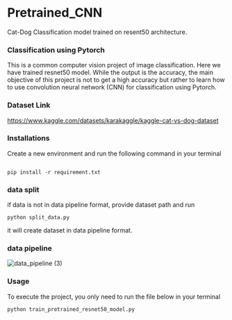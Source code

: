 # Pretrained_CNN
Cat-Dog Classification model trained on resent50 architecture. 

### Classification using Pytorch

This is a common computer vision project of image classification. Here we have trained resnet50 model. While the output is the accuracy, the main objective of this project is not to get a high accuracy but rather to learn how to use convolution neural network (CNN) for classification using Pytorch.

### Dataset Link
https://www.kaggle.com/datasets/karakaggle/kaggle-cat-vs-dog-dataset

### Installations

Create a new environment and run the following command in your terminal
```

pip install -r requirement.txt

```
### data split

if data is not in data pipeline format, provide dataset path and run 
```
python split_data.py 
```
it will create dataset in data pipeline format.

### data pipeline
![data_pipeline (3)](https://github.com/user-attachments/assets/30d82ef0-2c4b-434d-b18d-755b09455719)

### Usage

To execute the project, you only need to run the file below in your terminal

```
python train_pretrained_resnet50_model.py
```

